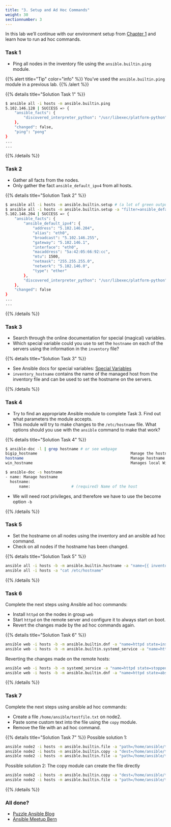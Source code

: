```yaml
---
title: "3. Setup and Ad Hoc Commands"
weight: 30
sectionnumber: 3
---
```


In this lab we’ll continue with our environment setup from [Chapter 1](../01) and learn how to run ad hoc commands.

### Task 1

* Ping all nodes in the inventory file using the `ansible.builtin.ping` module.

{{% alert title="Tip" color="info" %}}
You’ve used the `ansible.builtin.ping` module in a previous lab.
{{% /alert %}}

{{% details title="Solution Task 1" %}}
```bash
$ ansible all -i hosts -m ansible.builtin.ping
5.102.146.128 | SUCCESS => {
    "ansible_facts": {
        "discovered_interpreter_python": "/usr/libexec/platform-python"
    },
    "changed": false,
    "ping": "pong"
}
...
...
```
{{% /details %}}

### Task 2

* Gather all facts from the nodes.
* Only gather the fact `ansible_default_ipv4` from all hosts.

{{% details title="Solution Task 2" %}}
```bash
$ ansible all -i hosts -m ansible.builtin.setup # (a lot of green output should be printed)
$ ansible all -i hosts -m ansible.builtin.setup -a "filter=ansible_default_ipv4"
5.102.146.204 | SUCCESS => {
    "ansible_facts": {
        "ansible_default_ipv4": {
            "address": "5.102.146.204",
            "alias": "eth0",
            "broadcast": "5.102.146.255",
            "gateway": "5.102.146.1",
            "interface": "eth0",
            "macaddress": "5a:42:05:66:92:cc",
            "mtu": 1500,
            "netmask": "255.255.255.0",
            "network": "5.102.146.0",
            "type": "ether"
        },
        "discovered_interpreter_python": "/usr/libexec/platform-python"
    },
    "changed": false
}
...
...
```
{{% /details %}}

### Task 3

* Search through the online documentation for special (magical) variables.
* Which special variable could you use to set the `hostname` on each of the servers using
the information in the `inventory` file?

{{% details title="Solution Task 3" %}}

* See Ansible docs for special variables: [Special Variables](https://docs.ansible.com/ansible/latest/reference_appendices/special_variables.html)
* `inventory_hostname` contains the name of the managed host from the inventory file and can be used
to set the hostname on the servers.

{{% /details %}}

### Task 4

* Try to find an appropriate Ansible module to complete Task 3. Find out what parameters the module accepts.
* This module will try to make changes to the `/etc/hostname` file.
What options should you use with the `ansible` command to make that work?

{{% details title="Solution Task 4" %}}

```bash
$ ansible-doc -l | grep hostname # or see webpage
bigip_hostname                                         Manage the hostname of a BIG-IP
hostname                                               Manage hostname
win_hostname                                           Manages local Windows computer name

$ ansible-doc -s hostname
- name: Manage hostname
  hostname:
      name:                  # (required) Name of the host
```

* We will need root privileges, and therefore we have to use the become option `-b`

{{% /details %}}

### Task 5

* Set the hostname on all nodes using the inventory and an ansible ad hoc command.
* Check on all nodes if the hostname has been changed.

{{% details title="Solution Task 5" %}}
```bash
ansible all -i hosts -b -m ansible.builtin.hostname -a "name={{ inventory_hostname }}"
ansible all -i hosts -a "cat /etc/hostname"
```
{{% /details %}}

### Task 6

Complete the next steps using Ansible ad hoc commands:

* Install `httpd` on the nodes in group `web`
* Start `httpd` on the remote server and configure it to always start on boot.
* Revert the changes made by the ad hoc commands again.

{{% details title="Solution Task 6" %}}
```bash
ansible web -i hosts -b -m ansible.builtin.dnf -a "name=httpd state=installed"
ansible web -i hosts -b -m ansible.builtin.systemd_service -a "name=httpd state=started enabled=true"
```

Reverting the changes made on the remote hosts:

```bash
ansible web -i hosts -b -m systemd_service -a "name=httpd state=stopped enabled=false"
ansible web -i hosts -b -m ansible.builtin.dnf -a "name=httpd state=absent"
```
{{% /details %}}

### Task 7

Complete the next steps using ansible ad hoc commands:

* Create a file `/home/ansible/testfile.txt` on node2.
* Paste some custom text into the file using the `copy` module.
* Remove the file with an ad hoc command.

{{% details title="Solution Task 7" %}}
Possible solution 1:

```bash
ansible node2 -i hosts -m ansible.builtin.file -a "path=/home/ansible/testfile.txt state=touch"
ansible node2 -i hosts -m ansible.builtin.copy -a "dest=/home/ansible/testfile.txt content='SOME RANDOM TEXT'"
ansible node2 -i hosts -m ansible.builtin.file -a "path=/home/ansible/testfile.txt state=absent"
```

Possible solution 2:
The copy module can create the file directly

```bash
ansible node2 -i hosts -m ansible.builtin.copy -a "dest=/home/ansible/testfile.txt content='SOME RANDOM TEXT'"
ansible node2 -i hosts -m ansible.builtin.file -a "path=/home/ansible/testfile.txt state=absent"
```
{{% /details %}}

### All done?

* [Puzzle Ansible Blog](https://www.puzzle.ch/blog?terms=eyJ0ZWNobm9sb2d5IjpbMzg3N119)
* [Ansible Meetup Bern](https://www.meetup.com/Ansible-Bern/)
